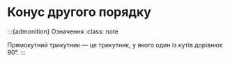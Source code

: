 # Конус другого порядку

:::{admonition} Означення
:class: note

Прямокутний трикутник — це трикутник, у якого один із кутів дорівнює 90°.
:::

